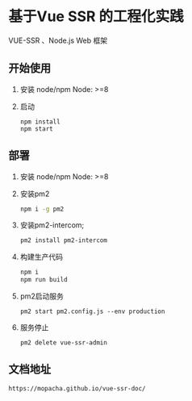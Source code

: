 # 基于Vue SSR 的工程化实践

VUE-SSR 、Node.js Web 框架

## 开始使用

1. 安装 node/npm  Node: >=8
2. 启动

	```
	npm install
	npm start 
	```

## 部署 

1. 安装 node/npm  Node: >=8
2. 安装pm2
   
	```bash
	npm i -g pm2 
	```
3. 安装pm2-intercom;

	```bash
	pm2 install pm2-intercom
	```

4. 构建生产代码
	```bash
	npm i
	npm run build
	```
5. pm2启动服务
	```npm
	pm2 start pm2.config.js --env production
	```

6. 服务停止
   
	```npm
	pm2 delete vue-ssr-admin
	```

## 文档地址

    https://mopacha.github.io/vue-ssr-doc/